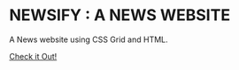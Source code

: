 # NEWSIFY : A NEWS WEBSITE
A News website using CSS Grid and HTML.

[Check it Out!](https://mishrajiharsh219.github.io/newsify/)
